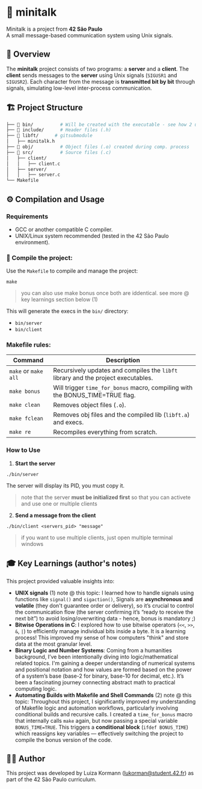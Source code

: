 # 📡 minitalk

Minitalk is a project from **42 São Paulo**  
A small message-based communication system using Unix signals.

## 📖 Overview
The **minitalk** project consists of two programs: a **server** and a **client**.
The **client** sends messages to the **server** using Unix signals (`SIGUSR1` and `SIGUSR2`). Each character from the message is **transmitted bit by bit** through signals, simulating low-level inter-process communication.


## 🏗️ Project Structure
``` bash
├── 📂 bin/          # Will be created with the executable - see how 2 use below
├── 📂 include/      # Header files (.h)
├── 📂 libft/      # gitsubmodule
│   ├── minitalk.h
├── 📂 obj/          # Object files (.o) created during comp. process
├── 📂 src/          # Source files (.c)
│   ├── client/
│   │   ├── client.c
│   ├── server/
│   │   ├── server.c
└── Makefile
```


## ⚙️ Compilation and Usage
### Requirements
 - GCC or another compatible C compiler.
 - UNIX/Linux system recommended (tested in the 42 São Paulo environment).
### 🔨 Compile the project:
Use the `Makefile` to compile and manage the project:
```
make
```
> you can also use make bonus once both are iddentical. see more @ key learnings section below (1)

This will generate the execs in the `bin/` directory:
 - `bin/server`
 - `bin/client`

### Makefile rules:
| Command | Description |
|---------|-----------|
|`make` or `make all`|Recursively updates and compiles the `libft` library and the project executables.|
|`make bonus`|Will trigger `time_for_bonus` macro, compiling with the BONUS_TIME=TRUE flag.|          `#see more @ key learnings section below (2)` 
|`make clean`|Removes object files (`.o`).|
|`make fclean`|Removes obj files and the compiled lib (`libft.a`) and execs.|
|`make re`|Recompiles everything from scratch.|

### How to Use
 1. **Start the server**
  ```
./bin/server
```
The server will display its PID, you must copy it.
> note that the server **must be initialized first** so that you can activete and use one or multiple clients
 2. **Send a message from the client**
```
./bin/client <servers_pid> "message"
```
> if you want to use multiple clients, just open multiple terminal windows 


## 🎓 Key Learnings (author's notes)
This project provided valuable insights into:

 - **UNIX signals** (1) note @ this topic: I learned how to handle signals using functions like `signal()` and `sigaction()`, Signals are **asynchronous and volatile** (they don't guarantee order or delivery), so it’s crucial to control the communication flow (the server confirming it’s “ready to receive the next bit”) to avoid losing/overwriting data - hence, bonus is mandatory ;)
 - **Bitwise Operations in C**: I explored how to use bitwise operators (`<<`, `>>`, `&`, `|`) to efficiently manage individual bits inside a byte. It is a learning process! This improved my sense of how computers "think" and store data at the most granular level.
 - **Binary Logic and Number Systems**: Coming from a humanities background, I’ve been intentionally diving into logic/mathematical related topics. I'm gaining a deeper understanding of numerical systems and positional notation and how values are formed based on the power of a system’s base (base-2 for binary, base-10 for decimal, etc.). It’s been a fascinating journey connecting abstract math to practical computing logic.
 - **Automating Builds with Makefile and Shell Commands** (2) note @ this topic: Throughout this project, I significantly improved my understanding of Makefile logic and automation workflows, particularly involving conditional builds and recursive calls. I created a `time_for_bonus` macro that internally calls `make` again, but now passing a special variable `BONUS_TIME=TRUE`. This triggers a **conditional block** (`ifdef BONUS_TIME`) which reassigns key variables — effectively switching the project to compile the bonus version of the code.

## 👩‍💻 Author
This project was developed by Luiza Kormann (lukorman@student.42.fr) as part of the 42 São Paulo curriculum.

